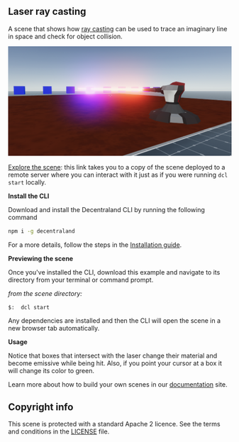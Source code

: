 ## Laser ray casting

A scene that shows how [ray casting](https://docs.decentraland.org/development-guide/raycasting/) can be used to trace an imaginary line in space and check for object collision.


![](screenshot/screenshot.png)


[Explore the scene](https://laser-ray-cast.decentraland1.now.sh): this link takes you to a copy of the scene deployed to a remote server where you can interact with it just as if you were running `dcl start` locally.


**Install the CLI**

Download and install the Decentraland CLI by running the following command

```bash
npm i -g decentraland
```

For a more details, follow the steps in the [Installation guide](https://docs.decentraland.org/documentation/installation-guide/).


**Previewing the scene**

Once you've installed the CLI, download this example and navigate to its directory from your terminal or command prompt.

_from the scene directory:_

```
$:  dcl start
```

Any dependencies are installed and then the CLI will open the scene in a new browser tab automatically.

**Usage**

Notice that boxes that intersect with the laser change their material and become emissive while being hit. Also, if you point your cursor at a box it will change its color to green.

Learn more about how to build your own scenes in our [documentation](https://docs.decentraland.org/) site.


## Copyright info

This scene is protected with a standard Apache 2 licence. See the terms and conditions in the [LICENSE](/LICENSE) file.